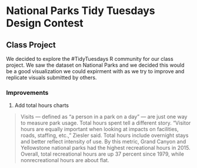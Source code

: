 # National Parks Tidy Tuesdays Design Contest

## Class Project
We decided to explore the #TidyTuesdays R community for our class project. We saw the dataset on National Parks and we decided this would be a good visualization we could expirment with as we try to improve and replicate visuals submitted by others.

### Improvements
1) Add total hours charts

>Visits — defined as “a person in a park on a day” — are just one way to measure park usage. Total hours spent tell a different story. “Visitor hours are equally important when looking at impacts on facilities, roads, staffing, etc.,” Ziesler said. Total hours include overnight stays and better reflect intensity of use. By this metric, Grand Canyon and Yellowstone national parks had the highest recreational hours in 2015. Overall, total recreational hours are up 37 percent since 1979, while nonrecreational hours are about flat.
